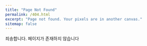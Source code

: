 ```yaml
---
title: "Page Not Found"
permalink: /404.html
excerpt: "Page not found. Your pixels are in another canvas."
sitemap: false
---
```


죄송합니다. 페이지가 존재하지 않습니다

<script>
  var GOOG_FIXURL_LANG = 'kr';
  var GOOG_FIXURL_SITE = '{{ site.url }}'
</script>
<script src="https://linkhelp.clients.google.com/tbproxy/lh/wm/fixurl.js">
</script>